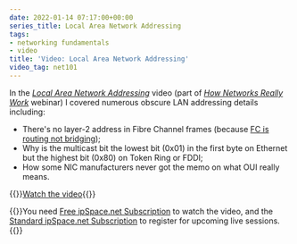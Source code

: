 ```yaml
---
date: 2022-01-14 07:17:00+00:00
series_title: Local Area Network Addressing
tags:
- networking fundamentals
- video
title: 'Video: Local Area Network Addressing'
video_tag: net101
---
```

In the _[Local Area Network Addressing](https://my.ipspace.net/bin/get/Net101/NA2.2%20-%20Local%20Area%20Network%20Addressing.mp4?doccode=Net101)_ video (part of _[How Networks Really Work](https://www.ipspace.net/How_Networks_Really_Work)_ webinar) I covered numerous obscure LAN addressing details including:

* There's no layer-2 address in Fibre Channel frames (because [FC is routing not bridging](/2011/07/is-fibre-channel-switching-bridging-or.html));
* Why is the multicast bit the lowest bit (0x01) in the first byte on Ethernet but the highest bit (0x80) on Token Ring or FDDI;
* How some NIC manufacturers never got the memo on what OUI really means.

{{<jump>}}[Watch the video](https://my.ipspace.net/bin/get/Net101/NA2.2%20-%20Local%20Area%20Network%20Addressing.mp4?doccode=Net101){{</jump>}}

{{<note free>}}You need [Free ipSpace.net Subscription](https://www.ipspace.net/Subscription/Free) to watch the video, and the [Standard ipSpace.net Subscription](https://www.ipspace.net/Subscription/) to register for upcoming live sessions.{{</note>}}

